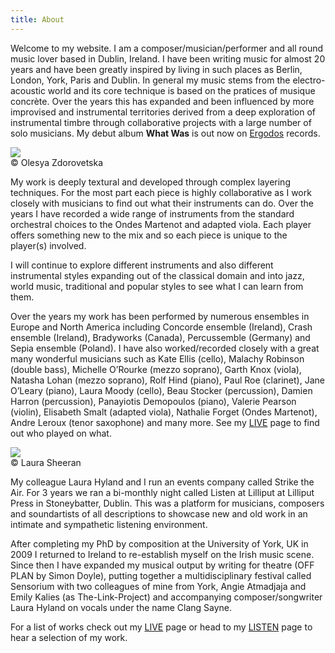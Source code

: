 ```yaml
---
title: About
---
```

Welcome to my website. I am a composer/musician/performer and all round music lover based in Dublin, Ireland. I have been writing music for almost 20 years and have been greatly inspired by living in such places as Berlin, London, York, Paris and Dublin. In general my music stems from the electro-acoustic world and its core technique is based on the pratices of musique concrète. Over the years this has expanded and been influenced by more improvised and instrumental territories derived from a deep exploration of instrumental timbre through collaborative projects with a large number of solo musicians. My debut album **What Was** is out now on [Ergodos](https://ergodos.ie/shop/records/what-was/) records.
<div class="photo-with-credit">
  <img src="/assets/img/Judith_by_Olesya.jpg">
  <div>© Olesya Zdorovetska</div>
</div>

My work is deeply textural and developed through complex layering techniques. For the most part each piece is highly collaborative as I work closely with musicians to find out what their instruments can do. Over the years I have recorded a wide range of instruments from the standard orchestral choices to the Ondes Martenot and adapted viola. Each player offers something new to the mix and so each piece is unique to the player(s) involved.

I will continue to explore different instruments and also different instrumental styles expanding out of the classical domain and into jazz, world music, traditional and popular styles to see what I can learn from them.

Over the years my work has been performed by numerous ensembles in Europe and North America including Concorde ensemble (Ireland), Crash ensemble (Ireland), Bradyworks (Canada), Percussemble (Germany) and Sepia ensemble (Poland). I have also worked/recorded closely with a great many wonderful musicians such as Kate Ellis (cello), Malachy Robinson (double bass), Michelle O’Rourke (mezzo soprano), Garth Knox (viola), Natasha Lohan (mezzo soprano), Rolf Hind (piano), Paul Roe (clarinet), Jane O’Leary (piano), Laura Moody (cello), Beau Stocker (percussion), Damien Harron (percussion), Panayiotis Demopoulos (piano), Valerie Pearson (violin), Elisabeth Smalt (adapted viola), Nathalie Forget (Ondes Martenot), Andre Leroux (tenor saxophone) and many more. See my [LIVE](/live) page to find out who played on what.
<div class="photo-with-credit-right">
  <img src="/assets/img/profile.jpg">
  <div>© Laura Sheeran</div>
</div>

My colleague Laura Hyland and I run an events company called Strike the Air. For 3 years we ran a bi-monthly night called Listen at Lilliput at Lilliput Press in Stoneybatter, Dublin. This was a platform for musicians, composers and soundartists of all descriptions to showcase new and old work in an intimate and sympathetic listening environment.

After completing my PhD by composition at the University of York, UK in 2009 I returned to Ireland to re-establish myself on the Irish music scene. Since then I have expanded my musical output by writing for theatre (OFF PLAN by Simon Doyle), putting together a multidisciplinary festival called Sensorium with two colleagues of mine from York, Angie Atmadjaja and Emily Kalies (as The-Link-Project) and accompanying composer/songwriter Laura Hyland on vocals under the name Clang Sayne.

For a list of works check out my [LIVE](/live) page or head to my [LISTEN](/listen) page to hear a selection of my work.